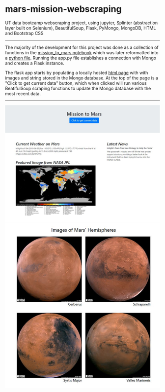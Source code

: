 # mars-mission-webscraping
UT data bootcamp webscraping project, using jupyter, Splinter (abstraction layer built on Selenium), BeautifulSoup, Flask, PyMongo, MongoDB, HTML and Bootstrap CSS

*****

The majority of the development for this project was done as a collection of functions in the [mission_to_mars notebook](https://github.com/gthesing/10-mars-mission-webscraping/blob/master/mission_to_mars.ipynb) which was later reformatted into a [python file](https://github.com/gthesing/10-mars-mission-webscraping/blob/master/scrape_mars.py).  Running the app.py file establishes a connection with Mongo and creates a Flask instance.

The flask app starts by populating a locally hosted [html page](https://github.com/gthesing/10-mars-mission-webscraping/blob/master/templates/index.html) with with images and string stored in the Mongo database.  At the top of the page is a "Click to get current data" button, which when clicked will run various BeatifulSoup scraping functions to update the Mongo database with the most recent data. 

***** 

![screenshot1](https://github.com/gthesing/10-mars-mission-webscraping/blob/master/images/mars_ss1.JPG)
![screenshot2](https://github.com/gthesing/10-mars-mission-webscraping/blob/master/images/mars_ss2.JPG)

